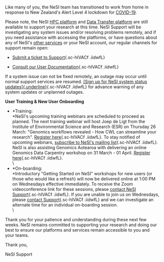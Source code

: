 Like many of you, the NeSI team has transitioned to work from home in
response to New Zealand\'s Alert Level 4 lockdown for
[COVID-19](https://www.health.govt.nz/our-work/diseases-and-conditions/covid-19-novel-coronavirus).

Please note, the NeSI [HPC
platform](https://support.nesi.org.nz/hc/en-gb/sections/360000034335)
and [Data Transfer
platform](https://support.nesi.org.nz/hc/en-gb/sections/360000040596)
are still available to support your research at this time. NeSI Support
will be investigating any system issues and/or resolving problems
remotely, and if you need assistance with accessing the platforms, or
have questions about any of NeSI's [other
services](https://www.nesi.org.nz/services) or your NeSI account, our
regular channels for support remain open:

-   [Submit a ticket to
    Support](https://support.nesi.org.nz/hc/en-gb/requests/new "https://support.nesi.org.nz/hc/en-gb/requests/new"){.sc-hIVACf
    .iidwfL}

-   [Consult our User
    Documentation](https://support.nesi.org.nz/hc/en-gb "https://support.nesi.org.nz/hc/en-gb"){.sc-hIVACf
    .iidwfL}

If a system issue can not be fixed remotely, an outage may occur until
normal support services are resumed. [[Sign up for NeSI system status
updates]{.underline}](http://status.nesi.org.nz/ "http://status.nesi.org.nz/"){.sc-hIVACf
.iidwfL} for advance warning of any system updates or unplanned
outages. 

**User Training & New User Onboarding**

-   *Training:\
    *NeSI's upcoming training webinars are scheduled to proceed as
    planned. The next training webinar will host Joep de Ligt from the
    Institute of Environmental Science and Research (ESR) on Thursday 26
    March: "Genomics workflows revealed - How CWL can streamline your
    research". [Register
    here](https://www.eventbrite.co.nz/e/webinar-genomics-workflows-revealed-how-cwl-can-streamline-your-research-registration-99486773618 "https://www.eventbrite.co.nz/e/webinar-genomics-workflows-revealed-how-cwl-can-streamline-your-research-registration-99486773618"){.sc-hIVACf
    .iidwfL}. To stay notified of upcoming webinars, [subscribe to
    NeSI's mailing
    list](http://eepurl.com/grV9if "http://eepurl.com/grV9if"){.sc-hIVACf
    .iidwfL}. NeSI is also assisting Genomics Aotearoa with delivering
    an online Genomics Data Carpentry workshop on 31 March - 01 April.
    [Register
    here](https://genomicsaotearoa.github.io/2020-03-31-online/ "https://genomicsaotearoa.github.io/2020-03-31-online/"){.sc-hIVACf
    .iidwfL}.\
    \
-   *On-boarding:\
    *Introductory "Getting Started on NeSI" workshops for new users (or
    those who would like a refresh) will now be delivered online at 1:00
    PM on Wednesdays effective immediately. To receive the Zoom
    videoconference link for these sessions, please [contact NeSI
    Support](https://support.nesi.org.nz/hc/en-gb/requests/new "https://support.nesi.org.nz/hc/en-gb/requests/new"){.sc-hIVACf
    .iidwfL}. If you are unable to join us on Wednesdays, please
    [contact
    Support](https://support.nesi.org.nz/hc/en-gb/requests/new "https://support.nesi.org.nz/hc/en-gb/requests/new"){.sc-hIVACf
    .iidwfL} and we can investigate an alternate time for an individual
    on-boarding session.\
    \

Thank you for your patience and understanding during these next few
weeks. NeSI remains committed to supporting your research and doing our
best to ensure our platforms and services remain accessible to you and
your teams.

Thank you,

NeSI Support
